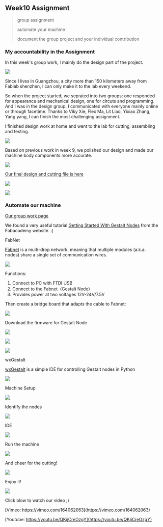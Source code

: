 ## Week10 Assignment

>group assignment
>
>   automate your machine
>
>   document the group project and your individual contribution

### My accountability in the Assignment

In this week's group work, I mainly do the design part of the project.

![](http://7xjpra.com1.z0.glb.clouddn.com/week10work.png) 

Since I lives in Guangzhou, a city more than 150 kilometers away from Fablab shenzhen, I can only make it to the lab every weekend. 

So when the project started, we seprated into two groups: one responded for appearance and mechanical design, one for circuts and programming. And I was in the design group. I communicated with everyone mainly online or through facetime. Thanks to Viky Xie, Flex Ma, Lit Liao, Yixiao Zhang, Yang yang, I can finish the most challenging assignment.

I finished design work at home and went to the lab for cutting, assembling and testing.

![](http://7xjpra.com1.z0.glb.clouddn.com/fabWeek9design4.png)

Based on previous work in week 9, we polished our design and made our machine body components more accurate.

![](http://7xjpra.com1.z0.glb.clouddn.com/fabWeek10finaldesign.jpg)

[Our final design and cutting file is here](https://app.box.com/s/lzsbto5uoa0dp24zv2q6h37nybopd2dw)

![](http://7xjpra.com1.z0.glb.clouddn.com/WeChat_1467164794.jpeg)

![](http://7xjpra.com1.z0.glb.clouddn.com/fabWeek10u43.jpg)

### Automate our machine

[Our group work page](http://archive.fabacademy.org/archives/2016/fablabshenzhen/)

We found a very useful tutorial [Getting Started With Gestalt Nodes](http://archive.fabacademy.org/archives/2016/doc/MachineMakingNotes.html) from the Fabacademy website. :)
 
FabNet

[Fabnet](http://mtm.cba.mit.edu/fabinabox/dev/fabnet/overview.html) is a multi-drop network, meaning that multiple modules (a.k.a. nodes) share a single set of communication wires.

![](http://mtm.cba.mit.edu/fabinabox/dev/fabnet/system.png)

Functions:

1. Connect to PC with FTDI USB
2. Connect to the Fabnet（Gestalt Node）
3. Provides power at two voltages 12V-24V/7.5V
 
Then create a bridge board that adapts the cable to Fabnet:

![](http://7xjpra.com1.z0.glb.clouddn.com/fabWeek10board.png)

 
Download the firmware for Gestalt Node 
 
![](http://7xjpra.com1.z0.glb.clouddn.com/fabWeek10Node.jpg)

![](http://7xjpra.com1.z0.glb.clouddn.com/fabWeek10gestal.jpg)

![](http://7xjpra.com1.z0.glb.clouddn.com/fabWeek10assembly.jpg)

wxGestalt

[wxGestalt](http://archive.fabacademy.org/archives/2016/doc/projects/wxgestalt.html) is a simple IDE for controlling Gestalt nodes in Python
 
![](http://7xjpra.com1.z0.glb.clouddn.com/wxGestalt.png)
 
Machine Setup

![](http://7xjpra.com1.z0.glb.clouddn.com/Machine%20Setup.png)

Identify the nodes

![](http://7xjpra.com1.z0.glb.clouddn.com/Identify%20the%20nodes.jpg)

IDE

![](http://7xjpra.com1.z0.glb.clouddn.com/IDE.png)

Run the machine

![](http://7xjpra.com1.z0.glb.clouddn.com/Run%20the%20machine.png)
 
And cheer for the cutting!

![](http://7xjpra.com1.z0.glb.clouddn.com/fabWeek10video.png)

Enjoy it!

![](http://7xjpra.com1.z0.glb.clouddn.com/fabWeek10enjoy.png)
     
Click blow to watch our video ;)

[Vimeo:  https://vimeo.com/164062063](https://vimeo.com/164062063)

[Youtube: https://youtu.be/QKijCreOzgY](https://youtu.be/QKijCreOzgY)